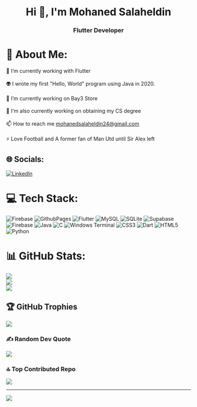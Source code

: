 <h1 align="center">Hi 👋, I'm Mohaned Salaheldin </h1>
<h3 align="center">Flutter Developer</h3>

# 💫 About Me:
🌱 I’m currently working with Flutter<br><br>👽 I wrote my first "Hello, World" program using Java in 2020.<br><br>🔭 I’m currently working on Bay3 Store<br><br>🏃 I'm also currently working on obtaining my CS degree<br><br>📫 How to reach me mohanedsalaheldin24@gmail.com<br><br>⚡ Love Football and A former fan of Man Utd until Sir Alex left


## 🌐 Socials:
[![LinkedIn](https://img.shields.io/badge/LinkedIn-%230077B5.svg?logo=linkedin&logoColor=white)](https://linkedin.com/in/mohaned-salaheldin/) 

# 💻 Tech Stack:
![Firebase](https://img.shields.io/badge/firebase-%23039BE5.svg?style=for-the-badge&logo=firebase) ![GithubPages](https://img.shields.io/badge/github%20pages-121013?style=for-the-badge&logo=github&logoColor=white) ![Flutter](https://img.shields.io/badge/Flutter-%2302569B.svg?style=for-the-badge&logo=Flutter&logoColor=white) ![MySQL](https://img.shields.io/badge/mysql-%2300000f.svg?style=for-the-badge&logo=mysql&logoColor=white) ![SQLite](https://img.shields.io/badge/sqlite-%2307405e.svg?style=for-the-badge&logo=sqlite&logoColor=white) ![Supabase](https://img.shields.io/badge/Supabase-3ECF8E?style=for-the-badge&logo=supabase&logoColor=white) ![Firebase](https://img.shields.io/badge/Firebase-039BE5?style=for-the-badge&logo=Firebase&logoColor=white) ![Java](https://img.shields.io/badge/java-%23ED8B00.svg?style=for-the-badge&logo=openjdk&logoColor=white) ![C](https://img.shields.io/badge/c-%2300599C.svg?style=for-the-badge&logo=c&logoColor=white) ![Windows Terminal](https://img.shields.io/badge/Windows%20Terminal-%234D4D4D.svg?style=for-the-badge&logo=windows-terminal&logoColor=white) ![CSS3](https://img.shields.io/badge/css3-%231572B6.svg?style=for-the-badge&logo=css3&logoColor=white) ![Dart](https://img.shields.io/badge/dart-%230175C2.svg?style=for-the-badge&logo=dart&logoColor=white) ![HTML5](https://img.shields.io/badge/html5-%23E34F26.svg?style=for-the-badge&logo=html5&logoColor=white) ![Python](https://img.shields.io/badge/python-3670A0?style=for-the-badge&logo=python&logoColor=ffdd54)
# 📊 GitHub Stats:
![](https://github-readme-stats.vercel.app/api?username=mohanedSalaheldin&theme=dark&hide_border=false&include_all_commits=true&count_private=true)<br/>
![](https://github-readme-streak-stats.herokuapp.com/?user=mohanedSalaheldin&theme=dark&hide_border=false)<br/>
![](https://github-readme-stats.vercel.app/api/top-langs/?username=mohanedSalaheldin&theme=dark&hide_border=false&include_all_commits=true&count_private=true&layout=compact)

## 🏆 GitHub Trophies
![](https://github-profile-trophy.vercel.app/?username=mohanedSalaheldin&theme=monokai&no-frame=false&no-bg=false&margin-w=4)

### ✍️ Random Dev Quote
![](https://quotes-github-readme.vercel.app/api?type=horizontal&theme=radical)

### 🔝 Top Contributed Repo
![](https://github-contributor-stats.vercel.app/api?username=mohanedSalaheldin&limit=5&theme=dark&combine_all_yearly_contributions=true)

---
[![](https://visitcount.itsvg.in/api?id=mohanedSalaheldin&icon=0&color=0)](https://visitcount.itsvg.in)

<!-- Proudly created with GPRM ( https://gprm.itsvg.in ) -->
